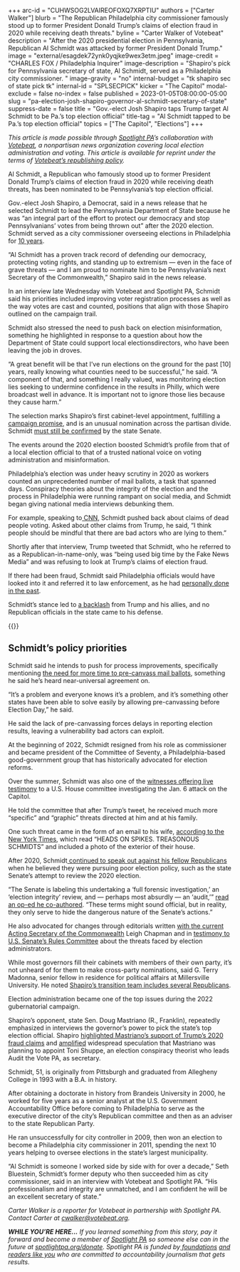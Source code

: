 +++
arc-id = "CUHWSOG2LVAIREOFOXQ7XRPTIU"
authors = ["Carter Walker"]
blurb = "The Republican Philadelphia city commissioner famously stood up to former President Donald Trump’s claims of election fraud in 2020 while receiving death threats."
byline = "Carter Walker of Votebeat"
description = "After the 2020 presidential election in Pennsylvania, Republican Al Schmidt was attacked by former President Donald Trump."
image = "external/esagdek72ynk0yqjke9wex3etm.jpeg"
image-credit = "CHARLES FOX / Philadelphia Inquirer"
image-description = "Shapiro's pick for Pennsylvania secretary of state, Al Schmidt, served as a Philadelphia city commissioner. "
image-gravity = "no"
internal-budget = "tk shapiro sec of state pick tk"
internal-id = "SPLSECPICK"
kicker = "The Capitol"
modal-exclude = false
no-index = false
published = 2023-01-05T08:00:00-05:00
slug = "pa-election-josh-shapiro-governor-al-schmidt-secretary-of-state"
suppress-date = false
title = "Gov.-elect Josh Shapiro taps Trump target Al Schmidt to be Pa.’s top election official"
title-tag = "Al Schmidt tapped to be Pa.’s top election official"
topics = ["The Capitol", "Elections"]
+++

<i>This article is made possible through </i><a href="https://www.spotlightpa.org/"><i>Spotlight PA</i></a><i>’s collaboration with </i><a href="https://www.votebeat.org/"><i>Votebeat</i></a><i>, a nonpartisan news organization covering local election administration and voting. This article is available for reprint under the terms of </i><a href="https://www.votebeat.org/pages/republishing"><i>Votebeat’s republishing policy</i></a><i>.</i>

Al Schmidt, a Republican who famously stood up to former President Donald Trump’s claims of election fraud in 2020 while receiving death threats, has been nominated to be Pennsylvania’s top election official.

Gov.-elect Josh Shapiro, a Democrat, said in a news release that he selected Schmidt to lead the Pennsylvania Department of State because he was “an integral part of the effort to protect our democracy and stop Pennsylvanians’ votes from being thrown out” after the 2020 election. Schmidt served as a city commissioner overseeing elections in Philadelphia for <a href="https://seventy.org/staff-board/al-schmidt">10 years</a>.

“Al Schmidt has a proven track record of defending our democracy, protecting voting rights, and standing up to extremism — even in the face of grave threats — and I am proud to nominate him to be Pennsylvania’s next Secretary of the Commonwealth,” Shapiro said in the news release.

<script src="https://www.spotlightpa.org/embed.js" async></script><div data-spl-embed-version="1" data-spl-src="https://www.spotlightpa.org/embeds/newsletter/"></div>


In an interview late Wednesday with Votebeat and Spotlight PA, Schmidt said his priorities included improving voter registration processes as well as the way votes are cast and counted, positions that align with those Shapiro outlined on the campaign trail.

Schmidt also stressed the need to push back on election misinformation, something he highlighted in response to a question about how the Department of State could support local electionsdirectors, who have been leaving the job in droves.

“A great benefit will be that I’ve run elections on the ground for the past [10] years, really knowing what counties need to be successful,” he said. “A component of that, and something I really valued, was monitoring election lies seeking to undermine confidence in the results in Philly, which were broadcast well in advance. It is important not to ignore those lies because they cause harm.”

The selection marks Shapiro’s first cabinet-level appointment, fulfilling a <a href="https://www.inquirer.com/politics/election/pennsylvania-voting-laws-2022-governor-election-20220125.html">campaign promise</a>, and is an unusual nomination across the partisan divide. Schmidt <a href="https://www.penncapital-star.com/blog/state-cabinet-secretaries-explained-how-are-they-appointed-and-what-does-the-process-look-like/">must still be confirmed</a> by the state Senate.

The events around the 2020 election boosted Schmidt’s profile from that of a local election official to that of a trusted national voice on voting administration and misinformation.

Philadelphia’s election was under heavy scrutiny in 2020 as workers counted an unprecedented number of mail ballots, a task that spanned days. Conspiracy theories about the integrity of the election and the process in Philadelphia were running rampant on social media, and Schmidt began giving national media interviews debunking them.

For example, speaking to<a href="https://www.inquirer.com/politics/election/philadelphia-city-commissioner-al-schmidt-trump-twitter-20201111.html"> CNN</a>, Schmidt pushed back about claims of dead people voting. Asked about other claims from Trump, he said, “I think people should be mindful that there are bad actors who are lying to them.”

Shortly after that interview, Trump tweeted that Schmidt, who he referred to as a Republican-in-name-only, was “being used big time by the Fake News Media” and was refusing to look at Trump’s claims of election fraud.

If there had been fraud, Schmidt said Philadelphia officials would have looked into it and referred it to law enforcement, as he had <a href="https://www.politico.com/magazine/story/2016/09/2016-election-pennsylvania-polls-voters-trump-clinton-214297/">personally done in the past</a>.

Schmidt’s stance led to <a href="https://www.inquirer.com/politics/pennsylvania/january-6-committee-al-schmidt-voting-philadelphia-20220613.html">a backlash</a> from Trump and his allies, and no Republican officials in the state came to his defense.

{{<picture src="external/p9qnjvth82j811r794vc1vy8er.jpeg" description="In January 2021, Al Schmidt bumped elbows with Democratic Gov. Tom Wolf after speaking out against efforts to overturn Pennsylvania&#39;s presidential election results." caption="In January 2021, Al Schmidt bumped elbows with Democratic Gov. Tom Wolf after speaking out against efforts to overturn Pennsylvania&#39;s presidential election results." credit="Commonwealth Media Services">}} 

## Schmidt’s policy priorities

Schmidt said he intends to push for process improvements, specifically mentioning <a href="https://www.spotlightpa.org/news/2020/11/pennsylvania-election-2020-counting-results-delays-mail-ballots/" target="_blank">the need for more time to pre-canvass mail ballots</a>, something he said he’s heard near-universal agreement on.

“It’s a problem and everyone knows it’s a problem, and it’s something other states have been able to solve easily by allowing pre-canvassing before Election Day,” he said.

He said the lack of pre-canvassing forces delays in reporting election results, leaving a vulnerability bad actors can exploit.

At the beginning of 2022, Schmidt resigned from his role as commissioner and became president of the Committee of Seventy, a Philadelphia-based good-government group that has historically advocated for election reforms.

Over the summer, Schmidt was also one of the <a href="https://www.inquirer.com/politics/pennsylvania/january-6-committee-al-schmidt-voting-philadelphia-20220613.html">witnesses offering live testimony</a> to a U.S. House committee investigating the Jan. 6 attack on the Capitol.

He told the committee that after Trump’s tweet, he received much more “specific” and “graphic” threats directed at him and at his family.

One such threat came in the form of an email to his wife, <a href="https://www.nytimes.com/2020/12/16/magazine/trump-election-philadelphia-republican.html">according to the New York Times</a>, which read “HEADS ON SPIKES. TREASONOUS SCHMIDTS” and included a photo of the exterior of their house.

After 2020, Schmidt<a href="https://www.inquirer.com/opinion/commentary/pennsylvania-2020-election-audit-senate-20210927.html"> continued to speak out against his fellow Republicans</a> when he believed they were pursuing poor election policy, such as the state Senate’s attempt to review the 2020 election.

“The Senate is labeling this undertaking a ‘full forensic investigation,’ an ‘election integrity’ review, and — perhaps most absurdly — an ‘audit,’” <a href="https://www.inquirer.com/opinion/commentary/pennsylvania-2020-election-audit-senate-20210927.html" target="_blank">read an op-ed he co-authored</a>. “These terms might sound official, but in reality, they only serve to hide the dangerous nature of the Senate’s actions.”

He also advocated for changes through editorials written <a href="https://www.inquirer.com/opinion/commentary/pennsylvania-election-security-improvements-20220708.html">with the current Acting Secretary of the Commonwealth</a> Leigh Chapman and in <a href="https://www.rules.senate.gov/imo/media/doc/Testimony_Schmidt.pdf">testimony to U.S. Senate’s Rules Committee</a> about the threats faced by election administrators.

While most governors fill their cabinets with members of their own party, it’s not unheard of for them to make cross-party nominations, said G. Terry Madonna, senior fellow in residence for political affairs at Millersville University. He noted <a href="https://www.spotlightpa.org/news/2022/12/pa-josh-shapiro-governor-transition-team-full-list/" target="_blank">Shapiro’s transition team includes several Republicans</a>.

Election administration became one of the top issues during the 2022 gubernatorial campaign.

Shapiro’s opponent, state Sen. Doug Mastriano (R., Franklin), repeatedly emphasized in interviews the governor’s power to pick the state’s top election official. Shapiro <a href="https://www.spotlightpa.org/news/2022/10/pa-election-2022-mastriano-shapiro-fraud-mail-voting-security/" target="_blank">highlighted Mastriano’s support of Trump’s 2020 fraud claims</a> and <a href="https://twitter.com/joshshapiropa/status/1567989955145736193?lang=en" target="_blank">amplified</a> widespread speculation that Mastriano was planning to appoint Toni Shuppe, an election conspiracy theorist who leads Audit the Vote PA, as secretary.

Schmidt, 51, is originally from Pittsburgh and graduated from Allegheny College in 1993 with a B.A. in history.

<script src="https://www.spotlightpa.org/embed.js" async></script><div data-spl-embed-version="1" data-spl-src="https://www.spotlightpa.org/embeds/donate/"></div>


After obtaining a doctorate in history from Brandeis University in 2000, he worked for five years as a senior analyst at the U.S. Government Accountability Office before coming to Philadelphia to serve as the executive director of the city’s Republican committee and then as an adviser to the state Republican Party.

He ran unsuccessfully for city controller in 2009, then won an election to become a Philadelphia city commissioner in 2011, spending the next 10 years helping to oversee elections in the state’s largest municipality.

“Al Schmidt is someone I worked side by side with for over a decade,” Seth Bluestein, Schmidt’s former deputy who then succeeded him as city commissioner, said in an interview with Votebeat and Spotlight PA. “His professionalism and integrity are unmatched, and I am confident he will be an excellent secretary of state.”

<i>Carter Walker is a reporter for Votebeat in partnership with Spotlight PA. Contact Carter at </i><a href="mailto:cwalker@votebeat.org" target="_blank"><i>cwalker@votebeat.org</i></a><i>.</i>

<i><b>WHILE YOU’RE HERE...</b></i><i> If you learned something from this story, pay it forward and become a member of </i><a href="https://www.spotlightpa.org/"><i>Spotlight PA</i></a><i> so someone else can in the future at </i><a href="https://www.spotlightpa.org/donate"><i>spotlightpa.org/donate</i></a><i>. Spotlight PA is funded by</i><a href="https://www.spotlightpa.org/support"><i> foundations</i></a><i> </i><a href="https://www.spotlightpa.org/support"><i>and readers like you</i></a><i> who are committed to accountability journalism that gets results.</i>
